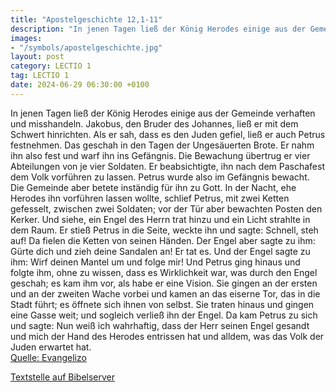 ```yaml
---
title: "Apostelgeschichte 12,1-11"
description: "In jenen Tagen ließ der König Herodes einige aus der Gemeinde verhaften und misshandeln. Jakobus, den Bruder des Johannes, ließ er mit dem Schwert hinrichten. Als er sah, dass es den Juden gefiel, ließ er auch Petrus festnehmen. Das geschah in den Tagen der Ungesäuerten Brote. Er...."
images:
- "/symbols/apostelgeschichte.jpg"
layout: post
category: LECTIO 1
tag: LECTIO 1
date: 2024-06-29 06:30:00 +0100
---
```

In jenen Tagen ließ der König Herodes einige aus der Gemeinde verhaften und misshandeln.
Jakobus, den Bruder des Johannes, ließ er mit dem Schwert hinrichten.
Als er sah, dass es den Juden gefiel, ließ er auch Petrus festnehmen. Das geschah in den Tagen der Ungesäuerten Brote.
Er nahm ihn also fest und warf ihn ins Gefängnis.<!--more--> Die Bewachung übertrug er vier Abteilungen von je vier Soldaten. Er beabsichtigte, ihn nach dem Paschafest dem Volk vorführen zu lassen.
Petrus wurde also im Gefängnis bewacht. Die Gemeinde aber betete inständig für ihn zu Gott.
In der Nacht, ehe Herodes ihn vorführen lassen wollte, schlief Petrus, mit zwei Ketten gefesselt, zwischen zwei Soldaten; vor der Tür aber bewachten Posten den Kerker.
Und siehe, ein Engel des Herrn trat hinzu und ein Licht strahlte in dem Raum. Er stieß Petrus in die Seite, weckte ihn und sagte: Schnell, steh auf! Da fielen die Ketten von seinen Händen.
Der Engel aber sagte zu ihm: Gürte dich und zieh deine Sandalen an! Er tat es. Und der Engel sagte zu ihm: Wirf deinen Mantel um und folge mir!
Und Petrus ging hinaus und folgte ihm, ohne zu wissen, dass es Wirklichkeit war, was durch den Engel geschah; es kam ihm vor, als habe er eine Vision.
Sie gingen an der ersten und an der zweiten Wache vorbei und kamen an das eiserne Tor, das in die Stadt führt; es öffnete sich ihnen von selbst. Sie traten hinaus und gingen eine Gasse weit; und sogleich verließ ihn der Engel.
Da kam Petrus zu sich und sagte: Nun weiß ich wahrhaftig, dass der Herr seinen Engel gesandt und mich der Hand des Herodes entrissen hat und alldem, was das Volk der Juden erwartet hat.<br>
[Quelle: Evangelizo](https://evangeliumtagfuertag.org/DE/gospel)

[Textstelle auf Bibelserver](https://www.bibleserver.com/EU/Apostelgeschichte12,1-11)
